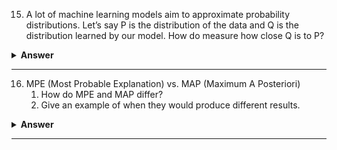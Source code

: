 15. A lot of machine learning models aim to approximate probability distributions. Let’s say P is the distribution of the data and Q is the distribution learned by our model. How do measure how close Q is to P?

<details><summary><b>Answer</b></summary>
    
</details>

---


16. MPE (Most Probable Explanation) vs. MAP (Maximum A Posteriori)
    1. How do MPE and MAP differ?
    1. Give an example of when they would produce different results.

<details><summary><b>Answer</b></summary>
    
</details>

---